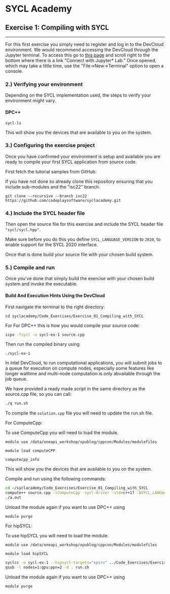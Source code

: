# SYCL Academy

## Exercise 1: Compiling with SYCL

---

For this first exercise you simply need to register and log in to the DevCloud 
environment. We would recommend accessing the DevCloud through the Jupyter terminal.
To access this go to [this page](https://devcloud.intel.com/oneapi/get_started/) 
and scroll right to the bottom where there is a link "Connect with Jupyter* Lab."
Once opened, which may take a little time, use the "File->New->Terminal" option to 
open a console.

### 2.) Verifying your environment

Depending on the SYCL implementation used, the steps to verify your environment might vary.

#### DPC++

```
sycl-ls
```

This will show you the devices that are available to you on the system.

### 3.) Configuring the exercise project

Once you have confirmed your environment is setup and available you are ready to
compile your first SYCL application from source code.

First fetch the tutorial samples from GitHub.

If you have not done so already clone this repository ensuring that you include sub-modules 
and the "isc22" branch.

```
git clone --recursive --branch isc22 https://github.com/codeplaysoftware/syclacademy.git
```

### 4.) Include the SYCL header file

Then open the source file for this exercise and include the SYCL header file
`"sycl/sycl.hpp"`.

Make sure before you do this you define `SYCL_LANGUAGE_VERSION` to `2020`, to
enable support for the SYCL 2020 interface.

Once that is done build your source file with your chosen build system.

### 5.) Compile and run

Once you've done that simply build the exercise with your chosen build system
and invoke the executable.


#### Build And Execution Hints Using the DevCloud

First navigate the terminal to the right directory:

```
cd syclacademy/Code_Exercises/Exercise_01_Compiling_with_SYCL
```

For For DPC++ this is how you would compile your source code:

```sh
icpx -fsycl -o sycl-ex-1 source.cpp
```

Then run the compiled binary using

```
./sycl-ex-1
```

In Intel DevCloud, to run computational applications, you will submit jobs to a queue for execution on compute nodes,
especially some features like longer walltime and multi-node computation is only abvailable through the job queue.

We have provided a ready made script in the same directory as the source.cpp file, so you can call:

```sh
./q run.sh
```

To compile the `solution.cpp` file you will need to update the run.sh file.

For ComputeCpp:

To use ComputeCpp you will need to load the module.

`module use /data/oneapi_workshop/xpublog/cppcon/Modules/modulefiles`

`module load computeCPP`

```
computecpp_info
```

This will show you the devices that are available to you on the system.

Compile and run using the following commands:
```sh
cd ~/syclacademy/Code_Exercises/Exercise_01_Compiling_with_SYCL
compute++ source.cpp -lComputeCpp -sycl-driver -std=c++17 -DSYCL_LANGUAGE_VERSION=2020 -no-serial-memop
./a.out 
```

Unload the module again if you want to use DPC++ using 

`module purge`

For hipSYCL:

To use hipSYCL you will need to load the module.

`module use /data/oneapi_workshop/xpublog/cppcon/Modules/modulefiles`

`module load hipSYCL`

```sh
syclcc -o sycl-ex-1 --hipsycl-targets="spirv" ../Code_Exercises/Exercise_01_Compiling_with_SYCL/source.cpp
qsub -l nodes=1:gpu:ppn=2 -d . run.sh
```

Unload the module again if you want to use DPC++ using 

`module purge`


[devcloud-job-submission]: https://devcloud.intel.com/oneapi/documentation/job-submission/
